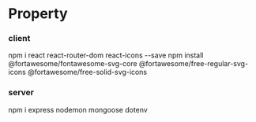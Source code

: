 # Property

### client
npm i react react-router-dom react-icons --save
npm install @fortawesome/fontawesome-svg-core @fortawesome/free-regular-svg-icons @fortawesome/free-solid-svg-icons

### server
npm i express nodemon mongoose dotenv
